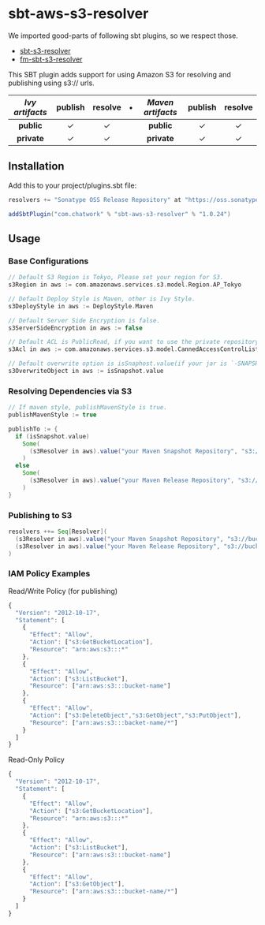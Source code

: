 # sbt-aws-s3-resolver

We imported good-parts of following sbt plugins, so we respect those.
- [sbt-s3-resolver](https://github.com/ohnosequences/sbt-s3-resolver)
- [fm-sbt-s3-resolver](https://github.com/frugalmechanic/fm-sbt-s3-resolver)

This SBT plugin adds support for using Amazon S3 for resolving and publishing using s3:// urls.

| _Ivy artifacts_ | publish | resolve | • | _Maven artifacts_ | publish | resolve |
|:---------------:|:-------:|:-------:|:-:|:-----------------:|:-------:|:-------:|
|   **public**    |    ✓    |    ✓    |   |    **public**     |    ✓    |    ✓    |
|   **private**   |    ✓    |    ✓    |   |    **private**    |    ✓    |    ✓    |

## Installation

Add this to your project/plugins.sbt file:

```scala
resolvers += "Sonatype OSS Release Repository" at "https://oss.sonatype.org/content/repositories/releases/"

addSbtPlugin("com.chatwork" % "sbt-aws-s3-resolver" % "1.0.24")
```

## Usage

### Base Configurations

```scala
// Default S3 Region is Tokyo, Please set your region for S3.
s3Region in aws := com.amazonaws.services.s3.model.Region.AP_Tokyo

// Default Deploy Style is Maven, other is Ivy Style.
s3DeployStyle in aws := DeployStyle.Maven

// Default Server Side Encryption is false.
s3ServerSideEncryption in aws := false

// Default ACL is PublicRead, if you want to use the private repository, please set `CannedAccessControlList.Private` to `s3Acl in aws`
s3Acl in aws := com.amazonaws.services.s3.model.CannedAccessControlList.PublicRead

// Default overwrite option is isSnaphost.value(if your jar is `-SNAPSHOT.jar`, overwrite option is true)
s3OverwriteObject in aws := isSnapshot.value
```

### Resolving Dependencies via S3

```scala
// If maven style, publishMavenStyle is true.
publishMavenStyle := true

publishTo := {
  if (isSnapshot.value)
    Some(
      (s3Resolver in aws).value("your Maven Snapshot Repository", "s3://bucket-name/snapshots")
    )
  else
    Some(
      (s3Resolver in aws).value("your Maven Release Repository", "s3://bucket-name/releases")
    )
}
```

### Publishing to S3

```scala
resolvers ++= Seq[Resolver](
  (s3Resolver in aws).value("your Maven Snapshot Repository", "s3://bucket-name/snapshots"),
  (s3Resolver in aws).value("your Maven Release Repository", "s3://bucket-name/releases")
)
```

### IAM Policy Examples

Read/Write Policy (for publishing)

```javascript
{
  "Version": "2012-10-17",
  "Statement": [
    {
      "Effect": "Allow",
      "Action": ["s3:GetBucketLocation"],
      "Resource": "arn:aws:s3:::*"
    },
    {
      "Effect": "Allow",
      "Action": ["s3:ListBucket"],
      "Resource": ["arn:aws:s3:::bucket-name"]
    },
    {
      "Effect": "Allow",
      "Action": ["s3:DeleteObject","s3:GetObject","s3:PutObject"],
      "Resource": ["arn:aws:s3:::backet-name/*"]
    }
  ]
}
```

Read-Only Policy

```javascript
{
  "Version": "2012-10-17",
  "Statement": [
    {
      "Effect": "Allow",
      "Action": ["s3:GetBucketLocation"],
      "Resource": "arn:aws:s3:::*"
    },
    {
      "Effect": "Allow",
      "Action": ["s3:ListBucket"],
      "Resource": ["arn:aws:s3:::bucket-name"]
    },
    {
      "Effect": "Allow",
      "Action": ["s3:GetObject"],
      "Resource": ["arn:aws:s3:::bucket-name/*"]
    }
  ]
}
```



